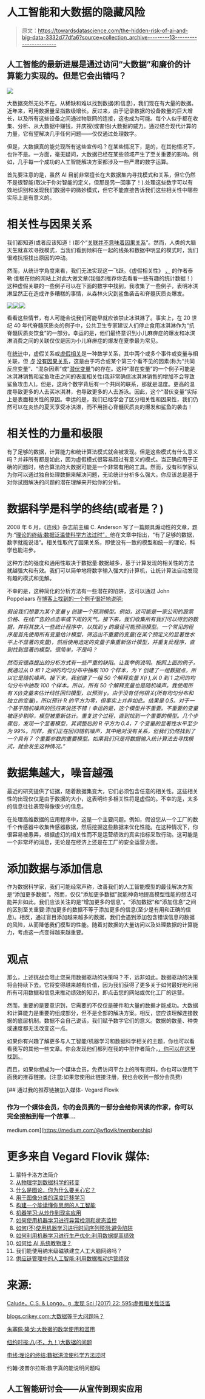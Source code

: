 # 人工智能和大数据的隐藏风险

> 原文：<https://towardsdatascience.com/the-hidden-risk-of-ai-and-big-data-3332d77dfa6?source=collection_archive---------13----------------------->

## 人工智能的最新进展是通过访问“大数据”和廉价的计算能力实现的。但是它会出错吗？

![](img/56de75873ee442cfb45b313bb35974a7.png)

大数据突然无处不在。从稀缺和难以找到数据(和信息)，我们现在有大量的数据。近年来，可用数据量呈指数级增长。反过来，由于记录数据的设备数量的巨大增长，以及所有这些设备之间通过物联网的连接，这也成为可能。每个人似乎都在收集、分析、从大数据中赚钱，并庆祝(或害怕)大数据的威力。通过结合现代计算的力量，它有望解决几乎任何问题——仅仅通过处理数字。

但是，大数据真的能兑现所有这些宣传吗？在某些情况下，是的，在其他情况下，也许不是。一方面，毫无疑问，大数据已经在某些领域产生了至关重要的影响。例如，几乎每一个成功的人工智能解决方案都涉及一些严肃的数字运算。

首先要注意的是，虽然 AI 目前非常擅长在大数据集内寻找模式和关系，但它仍然不是很智能(取决于你对智能的定义，但那是另一回事了！).处理这些数字可以有效地识别和发现我们数据中的微妙模式，但它不能直接告诉我们这些相关性中哪些实际上是有意义的。

# 相关性与因果关系

我们都知道(或者应该知道！)那个“[关联并不意味着因果关系](https://en.wikipedia.org/wiki/Correlation_does_not_imply_causation)”。然而，人类的大脑天生就喜欢寻找模式，当我们看到倾斜在一起的线条和数据中明显的模式时，我们很难抗拒找出原因的冲动。

然而，从统计学角度来看，我们无法实现这一飞跃。《虚假相关性》 [*、*](http://www.tylervigen.com/) 的作者泰勒·维根在他的网站上对此大做文章(我强烈推荐你去看看一些有趣的统计数据！)这种虚假关联的一些例子可以在下面的数字中找到，我收集了一些例子，表明冰淇淋显然正在造成许多糟糕的事情，从森林火灾到鲨鱼袭击和脊髓灰质炎爆发。

![](img/4801a6fca6783eb16e485c5169a5c28c.png)![](img/18ce6599476fa8d86d1a4a068b289081.png)![](img/0c2341e389a03ecd725f3d2252ecb299.png)

看看这些情节，有人可能会说我们可能早就应该禁止冰淇淋了。事实上，在 20 世纪 40 年代脊髓灰质炎的例子中，公共卫生专家建议人们停止食用冰淇淋作为“抗脊髓灰质炎饮食”的一部分。幸运的是，他们最终意识到小儿麻痹症的爆发和冰淇淋消费之间的关联仅仅是因为小儿麻痹症的爆发在夏季最为常见。

在[统计](https://en.wikipedia.org/wiki/Statistics)中，虚假关系或[虚假相关](https://en.wikipedia.org/wiki/Spurious_relationship)是一种数学关系，其中两个或多个事件或变量与相关联，但 [*与*](https://en.wikipedia.org/wiki/Correlation_does_not_imply_causation) [没有因果关系](https://en.wikipedia.org/wiki/Causality)，这是由于巧合或某个第三个看不见的因素(称为“共同反应变量”、“混杂因素”或“[潜伏变量](https://en.wikipedia.org/wiki/Lurking_variable)”)的存在。这种“潜在变量”的一个例子可能是冰淇淋销售和鲨鱼攻击之间的表面相关性(我非常确信冰淇淋销售的增加不会导致鲨鱼攻击人)。但是，这两个数字背后有一个共同的联系，那就是温度。更高的温度导致更多的人去买冰淇淋，也导致更多的人去游泳。因此，这个“潜伏变量”实际上是表面相关性的原因。幸运的是，我们已经学会了区分相关性和因果性，我们仍然可以在炎热的夏天享受冰淇淋，而不用担心脊髓灰质炎的爆发和鲨鱼的袭击！

# 相关性的力量和极限

有了足够的数据，计算能力和统计算法模式就会被发现。但是这些模式有什么意义吗？并非所有都是如此，因为虚假模式很容易超过有意义的模式。当正确应用于正确的问题时，结合算法的大数据可能是一个非常有用的工具。然而，没有科学家认为你可以通过独自处理数据来解决问题，无论统计分析多么强大。你应该总是基于对你试图解决的问题的潜在理解来开始你的分析。

# 数据科学是科学的终结(或者是？)

2008 年 6 月，《连线》杂志前主编 C. Anderson 写了一篇颇具煽动性的文章，题为:“[理论的终结:数据泛滥使科学方法过时”，](https://www.wired.com/2008/06/pb-theory/)他在文章中指出，“有了足够的数据，数字就能说话”。相关性取代了因果关系，即使没有一致的模型和统一的理论，科学也能进步。

这种方法的强度和通用性取决于数据量:数据越多，基于计算发现的相关性的方法就越强大和有效。我们可以简单地将数字输入强大的计算机，让统计算法自动发现有趣的模式和见解。

不幸的是，这种简化的分析方法有一些潜在的陷阱，这可以通过 John Poppelaars 在[博客上找到的一个例子很好地说明:](https://john-poppelaars.blogspot.com/2015/04/do-numbers-really-speak-for-themselves.html)

*假设我们想要为某个变量 y 创建一个预测模型。例如，这可能是一家公司的股票价格、在线广告的点击率或下周的天气。接下来，我们收集所有我们可以得到的数据，并将其放入一些统计程序中，以找到 y 的最佳可能预测模型。一个常见的程序是首先使用所有变量估计模型，筛选出不重要的变量(在某个预定义的显著性水平上不显著的变量)，然后使用选定的变量子集重新估计模型，并重复此程序，直到找到显著的模型。很简单，不是吗？*

*然而安德森提出的分析方式有一些严重的缺陷。让我举例说明。按照上面的例子，我通过从 0 和 1 之间的均匀分布中抽取 100 个样本，为 Y 创建了一组数据点，所以它是随机噪声。接下来，我创建了一组 50 个解释变量 X(i ),从 0 到 1 之间的均匀分布中抽取 100 个样本。所以，所有 50 个解释变量也是随机噪声。我使用所有 X(i)变量来估计线性回归模型，以预测 y。由于没有任何相关(所有均匀分布和独立的变量)，所以预计 R 的平方为零，但事实上并非如此。结果是 0.5。对于一个基于随机噪声的回归来说还不错！幸运的是，这个模型并不重要。不重要的变量被逐步剔除，模型被重新估计。重复这个过程，直到找到一个重要的模型。几个步骤后，发现一个显著模型，其调整后的 R 平方为 0.4，7 个变量的显著性水平至少为 99%。同样，我们正在回归随机噪声，其中绝对没有关系，但我们仍然找到了一个具有 7 个重要参数的重要模型。如果我们只是将数据输入统计算法去寻找模式，就会发生这种情况。”*

# 数据集越大，噪音越强

最近的研究提供了证据，随着数据集变大，它们必须包含任意的相关性。这些相关性的出现仅仅是由于数据的大小，这表明许多相关性将是虚假的。不幸的是，太多的信息往往表现得像很少的信息。

在处理高维数据的应用程序中，这是一个主要问题。例如，假设您从一个工厂的数千个传感器中收集传感器数据，然后挖掘这些数据来优化性能。在这种情况下，你很容易被愚弄，根据虚幻的相关性而不是运营绩效的真实指标采取行动。这可能是一个非常坏的消息，无论是在经济上还是在工厂的安全运营方面。

# 添加数据与添加信息

作为数据科学家，我们可能经常声称，改善我们的人工智能模型的最佳解决方案是“添加更多数据”。然而，仅仅“添加更多数据”就能神奇地提高模型性能的想法可能并非如此。我们应该关注的是“增加更多的信息”。“添加数据”和“添加信息”之间的区别至关重要:添加更多的数据不等于添加更多的信息(至少是有用和正确的信息)。相反，通过盲目添加越来越多的数据，我们会遇到添加包含错误信息的数据的风险，从而降低我们模型的性能。随着对数据的大量访问以及处理数据的计算能力，考虑这一点变得越来越重要。

# 观点

那么，上述挑战会阻止您采用数据驱动的决策吗？不，远非如此。数据驱动的决策将会持续下去。它将变得越来越有价值，因为我们获得了更多关于如何最好地利用所有可用数据和信息来推动绩效的知识，即点击您的网站或优化工厂的运营。

然而，重要的是要意识到，它需要的不仅仅是硬件和大量的数据才能成功。大数据和计算能力是重要的组成部分，但不是全部的解决方案。相反，您应该理解连接数据的底层机制。数据不会自己说话，我们赋予数字它们的意义。数据的数量、种类或速度都无法改变这一点。

如果你有兴趣了解更多与人工智能/机器学习和数据科学相关的主题，你也可以看看我写的其他一些文章。你会发现他们都列在我的中型作者简介，[，你可以在这里找到。](https://medium.com/@vflovik)

而且，如果你想成为一个媒体会员，免费访问平台上的所有资料，你也可以使用下面我的推荐链接。(注意:如果您使用此链接注册，我也会收到一部分会员费)

[](https://medium.com/@vflovik/membership) [## 通过我的推荐链接加入媒体- Vegard Flovik

### 作为一个媒体会员，你的会员费的一部分会给你阅读的作家，你可以完全接触到每一个故事…

medium.com](https://medium.com/@vflovik/membership) 

# 更多来自 Vegard Flovik 媒体:

1.  蒙特卡洛方法简介
2.  [从物理学到数据科学的转变](/q-a-with-a-data-scientist-1f872518315f)
3.  [什么是图论，你为什么要关心它？](https://builtin.com/machine-learning/graph-theory)
4.  [用于图像分类的深度迁移学习](/deep-transfer-learning-for-image-classification-f3c7e0ec1a14)
5.  [构建一个能读懂你思想的人工智能](https://www.linkedin.com/pulse/building-ai-can-read-your-mind-vegard-flovik-phd/)
6.  [机器学习:从炒作到现实应用](/machine-learning-from-hype-to-real-world-applications-69de7afb56b6)
7.  [如何使用机器学习进行异常检测和状态监控](/how-to-use-machine-learning-for-anomaly-detection-and-condition-monitoring-6742f82900d7)
8.  [如何(不)使用机器学习进行时间序列预测:避免陷阱](/how-not-to-use-machine-learning-for-time-series-forecasting-avoiding-the-pitfalls-19f9d7adf424)
9.  [如何利用机器学习进行生产优化:利用数据提高绩效](/machine-learning-for-production-optimization-e460a0b82237)
10.  [如何给 AI 系统教物理？](/how-do-you-combine-machine-learning-and-physics-based-modeling-3a3545d58ab9)
11.  我们能使用纳米级磁铁建立人工大脑网络吗？
12.  [供应链管理中的人工智能:利用数据推动运营绩效](/artificial-intelligence-in-supply-chain-management-predictive-analytics-for-demand-forecasting-80d2d512f155)

# 来源:

[Calude，C.S. & Longo，g .发现 Sci (2017) 22: 595:虚假相关性泛滥](https://www.di.ens.fr/users/longo/files/BigData-Calude-LongoAug21.pdf)

[blogs.crikey.com:大数据等于大问题吗？](https://blogs.crikey.com.au/fullysic/2015/11/13/does-big-data-equal-big-problems/)

[朱塞佩·隆戈:大数据的数学使用和滥用](https://core.ac.uk/download/pdf/144286974.pdf)

[纽约时报:八(不，九！)大数据的问题](https://www.nytimes.com/2014/04/07/opinion/eight-no-nine-problems-with-big-data.html)

[电线:理论的终结:数据洪流使科学方法过时](https://www.wired.com/2008/06/pb-theory/)

约翰·波普尔拉斯:数字真的能说明问题吗

## 人工智能研讨会——从宣传到现实应用